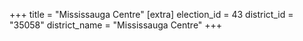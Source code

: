 +++
title = "Mississauga Centre"
[extra]
election_id = 43
district_id = "35058"
district_name = "Mississauga Centre"
+++
